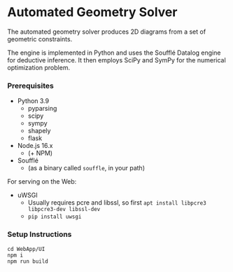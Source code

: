# Automated Geometry Solver

The automated geometry solver produces 2D diagrams from a set of geometric constraints.

The engine is implemented in Python and uses the Soufflé Datalog engine for deductive
inference. It then employs SciPy and SymPy for the numerical optimization problem.

### Prerequisites

 * Python 3.9
   * pyparsing
   * scipy
   * sympy
   * shapely
   * flask
 * Node.js 16.x
   * (+ NPM)
 * Soufflé
   * (as a binary called `souffle`, in your path)

For serving on the Web:
 * uWSGI
   * Usually requires pcre and libssl, so first `apt install libpcre3 libpcre3-dev libssl-dev`
   * `pip install uwsgi`

### Setup Instructions

```
cd WebApp/UI
npm i
npm run build
```
